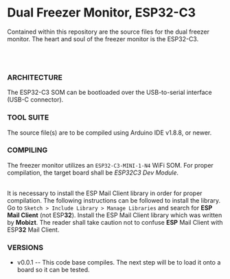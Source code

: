 # Dual Freezer Monitor, ESP32-C3 #

Contained within this repository are the source files for the dual freezer monitor.  The heart and soul of the freezer monitor is the ESP32-C3.

<br><br>

### ARCHITECTURE ###
The ESP32-C3 SOM can be bootloaded over the USB-to-serial interface (USB-C connector).  <br>

### TOOL SUITE ###

The source file(s) are to be compiled using Arduino IDE v1.8.8, or newer.   <br>

### COMPILING ###
The freezer monitor utilizes an `ESP32-C3-MINI-1-N4` WiFi SOM.  For proper compilation, the target board shall be *ESP32C3 Dev Module*.  <br><br>

It is necessary to install the ESP Mail Client library in order for proper compilation.  The following instructions can be followed to install the library.  
Go to `Sketch > Include Library > Manage Libraries` and search for **ESP Mail Client** (not ESP**32**). Install the ESP Mail Client library which was written by **Mobizt**.  The reader shall take caution not to confuse **ESP** Mail Client with ESP**32** Mail Client.  

### VERSIONS ###
* v0.0.1 -- This code base compiles.  The next step will be to load it onto a board so it can be tested.  
